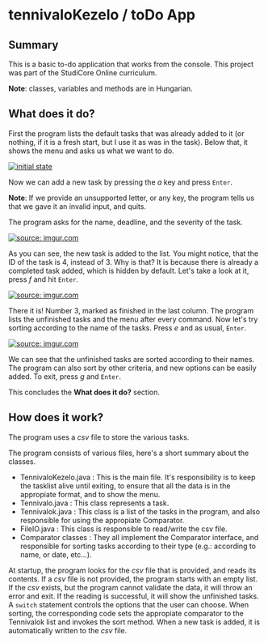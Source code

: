 # tennivaloKezelo / toDo App

## Summary
This is a basic to-do application that works from the console. This project was part of the StudiCore Online curriculum.

<b>Note</b>: classes, variables and methods are in Hungarian. 

## What does it do?

First the program lists the default tasks that was already added to it (or nothing, if it is a fresh start, but I use it as was in the task).
Below that, it shows the menu and asks us what we want to do. 

<a href="https://imgur.com/UsOwI57"><img src="https://i.imgur.com/UsOwI57.png" title="initial state" /></a>

Now we can add a new task by pressing the <i>a</i> key and press `Enter`.

<b>Note</b>: If we provide an unsupported letter, or any key, the program tells us that we gave it an invalid input, and quits.

The program asks for the name, deadline, and the severity of the task.

<a href="https://imgur.com/LYwqmmz"><img src="https://i.imgur.com/LYwqmmz.png" title="source: imgur.com" /></a>

As you can see, the new task is added to the list. You might notice, that the ID of the task is 4, instead of 3. Why is that? It is because there is already a completed task added, which is hidden by default.
Let's take a look at it, press <i>f</i> and hit `Enter`.

<a href="https://imgur.com/WarX221"><img src="https://i.imgur.com/WarX221.png" title="source: imgur.com" /></a>

There it is! Number 3, marked as finished in the last column. The program lists the unfinished tasks and the menu after every command. Now let's try sorting according to the name of the tasks. Press <i>e</i> and as usual, `Enter`.

<a href="https://imgur.com/P7jmgEF"><img src="https://i.imgur.com/P7jmgEF.png" title="source: imgur.com" /></a>

We can see that the unfinished tasks are sorted according to their names. The program can also sort by other criteria, and new options can be easily added.
To exit, press <i>g</i> and `Enter`.

This concludes the <b>What does it do?</b> section.

## How does it work?

The program uses a <i>csv</i> file to store the various tasks.

The program consists of various files, here's a short summary about the classes.
* TennivaloKezelo.java : This is the main file. It's responsibility is to keep the tasklist alive until exiting, to ensure that all the data is in the appropiate format, and to show the menu.
* Tennivalo.java : This class represents a task.
* Tennivalok.java : This class is a list of the tasks in the program, and also responsible for using the appropiate Comparator.
* FileIO.java : This class is responsible to read/write the csv file.
* Comparator classes : They all implement the Comparator interface, and responsible for sorting tasks according to their type (e.g.: according to name, or date, etc...).

At startup, the program looks for the <i>csv</i> file that is provided, and reads its contents. If a <i>csv</i> file is not provided, the program starts with an empty list. If the <i>csv</i> exists, but the program cannot validate the data, it will throw an error and exit. If the reading is successful, it will show the unfinished tasks. A `switch` statement controls the options that the user can choose. When sorting, the corresponding code sets the appropiate comparator to the Tennivalok list and invokes the sort method. When a new task is added, it is automatically written to the <i>csv</i> file.
